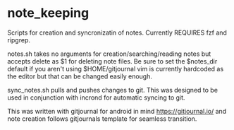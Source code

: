 # note_keeping
Scripts for creation and syncronizatin of notes.
Currently REQUIRES fzf and ripgrep.

notes.sh takes no arguments for creation/searching/reading notes but accepts delete as $1 for deleting note files.
Be sure to set the $notes_dir default if you aren't using $HOME/gitjournal
vim is currently hardcoded as the editor but that can be changed easily enough.

sync_notes.sh pulls and pushes changes to git.
This was designed to be used in conjunction with incrond for automatic syncing to git.

This was written with gitjournal for android in mind https://gitjournal.io/ and note creation follows gitjournals template for seamless transition.
